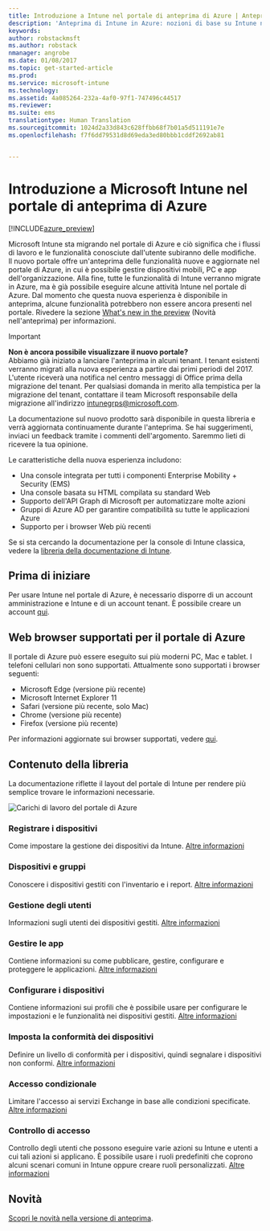 ```yaml
---
title: Introduzione a Intune nel portale di anteprima di Azure | Anteprima di Intune in Azure | Documentazione Microsoft
description: 'Anteprima di Intune in Azure: nozioni di base su Intune nel portale di anteprima di Azure e informazioni su come questo strumento aiuta nella gestione dei dispositivi.'
keywords: 
author: robstackmsft
ms.author: robstack
nmanager: angrobe
ms.date: 01/08/2017
ms.topic: get-started-article
ms.prod: 
ms.service: microsoft-intune
ms.technology: 
ms.assetid: 4a085264-232a-4af0-97f1-747496c44517
ms.reviewer: 
ms.suite: ems
translationtype: Human Translation
ms.sourcegitcommit: 1024d2a33d843c628ffbb68f7b01a5d511191e7e
ms.openlocfilehash: f7f6dd79531d8d69eda3ed80bbb1cddf2692ab81


---
```



# <a name="introduction-to-microsoft-intune-in-the-azure-portal-preview"></a>Introduzione a Microsoft Intune nel portale di anteprima di Azure


[!INCLUDE[azure_preview](../includes/azure_preview.md)]

Microsoft Intune sta migrando nel portale di Azure e ciò significa che i flussi di lavoro e le funzionalità conosciute dall'utente subiranno delle modifiche.
Il nuovo portale offre un'anteprima delle funzionalità nuove e aggiornate nel portale di Azure, in cui è possibile gestire dispositivi mobili, PC e app dell'organizzazione.
Alla fine, tutte le funzionalità di Intune verranno migrate in Azure, ma è già possibile eseguire alcune attività Intune nel portale di Azure. Dal momento che questa nuova esperienza è disponibile in anteprima, alcune funzionalità potrebbero non essere ancora presenti nel portale. Rivedere la sezione [What's new in the preview](#what's-new-in-the-preview) (Novità nell'anteprima) per informazioni.

> [!IMPORTANT]
> **Non è ancora possibile visualizzare il nuovo portale?**<br>
> Abbiamo già iniziato a lanciare l'anteprima in alcuni tenant. I tenant esistenti verranno migrati alla nuova esperienza a partire dai primi periodi del 2017. L'utente riceverà una notifica nel centro messaggi di Office prima della migrazione del tenant. Per qualsiasi domanda in merito alla tempistica per la migrazione del tenant, contattare il team Microsoft responsabile della migrazione all'indirizzo [intunegrps@microsoft.com](mailto:intunegrps@microsoft.com).


La documentazione sul nuovo prodotto sarà disponibile in questa libreria e verrà aggiornata continuamente durante l'anteprima. Se hai suggerimenti, inviaci un feedback tramite i commenti dell'argomento. Saremmo lieti di ricevere la tua opinione.

<!--- You can view the new Intune technical preview console in Azure at [portal.azure.com]. --->

Le caratteristiche della nuova esperienza includono:

- Una console integrata per tutti i componenti Enterprise Mobility + Security (EMS)
- Una console basata su HTML compilata su standard Web
- Supporto dell'API Graph di Microsoft per automatizzare molte azioni
- Gruppi di Azure AD per garantire compatibilità su tutte le applicazioni Azure
- Supporto per i browser Web più recenti

Se si sta cercando la documentazione per la console di Intune classica, vedere la [libreria della documentazione di Intune](https://docs.microsoft.com/en-us/intune/).

## <a name="before-you-start"></a>Prima di iniziare

Per usare Intune nel portale di Azure, è necessario disporre di un account amministrazione e Intune e di un account tenant. È possibile creare un account [qui](https://portal.office.com/Signup/Signup.aspx?OfferId=40BE278A-DFD1-470a-9EF7-9F2596EA7FF9&dl=INTUNE_A&ali=1#0%20).

## <a name="supported-web-browsers-for-the-azure-portal"></a>Web browser supportati per il portale di Azure

Il portale di Azure può essere eseguito sui più moderni PC, Mac e tablet. I telefoni cellulari non sono supportati.
Attualmente sono supportati i browser seguenti:

- Microsoft Edge (versione più recente)
- Microsoft Internet Explorer 11
- Safari (versione più recente, solo Mac)
- Chrome (versione più recente)
- Firefox (versione più recente)

Per informazioni aggiornate sui browser supportati, vedere [qui](https://docs.microsoft.com/azure/azure-preview-portal-supported-browsers-devices).

## <a name="whats-in-this-library"></a>Contenuto della libreria

La documentazione riflette il layout del portale di Intune per rendere più semplice trovare le informazioni necessarie.

![Carichi di lavoro del portale di Azure](./media/azure-portal-workloads.png)

<!--- ### Plan and design
Information to help you plan and design your Intune environment.
[Read more](/intune-azure/plan-and-design/get-started) --->
### <a name="enroll-devices"></a>Registrare i dispositivi
Come impostare la gestione dei dispositivi da Intune.
[Altre informazioni](/intune-azure/enroll-devices/what-is)
### <a name="devices--groups"></a>Dispositivi e gruppi
Conoscere i dispositivi gestiti con l'inventario e i report.
[Altre informazioni](/intune-azure/manage-devices/what-is)
### <a name="manage-users"></a>Gestione degli utenti
Informazioni sugli utenti dei dispositivi gestiti.
[Altre informazioni](/intune-azure/manage-users/what-is)
### <a name="manage-apps"></a>Gestire le app
Contiene informazioni su come pubblicare, gestire, configurare e proteggere le applicazioni.
[Altre informazioni](/intune-azure/manage-apps/what-is-app-management)
### <a name="configure-devices"></a>Configurare i dispositivi
Contiene informazioni sui profili che è possibile usare per configurare le impostazioni e le funzionalità nei dispositivi gestiti.
[Altre informazioni](/intune-azure/configure-devices/what-are-device-profiles)
### <a name="set-device-compliance"></a>Imposta la conformità dei dispositivi
Definire un livello di conformità per i dispositivi, quindi segnalare i dispositivi non conformi. [Altre informazioni](/intune-azure/set-device-compliance/what-is-device-compliance)
### <a name="conditional-access"></a>Accesso condizionale
Limitare l'accesso ai servizi Exchange in base alle condizioni specificate.
[Altre informazioni](/intune-azure/conditional-access/what-is-conditional-access)
### <a name="access-control"></a>Controllo di accesso
Controllo degli utenti che possono eseguire varie azioni su Intune e utenti a cui tali azioni si applicano. È possibile usare i ruoli predefiniti che coprono alcuni scenari comuni in Intune oppure creare ruoli personalizzati.
[Altre informazioni](/intune-azure/access-control/role-based-access-control)


## <a name="whats-new"></a>Novità

[Scopri le novità nella versione di anteprima](/intune-azure/introduction/whats-new).


<!--HONumber=Feb17_HO1-->



